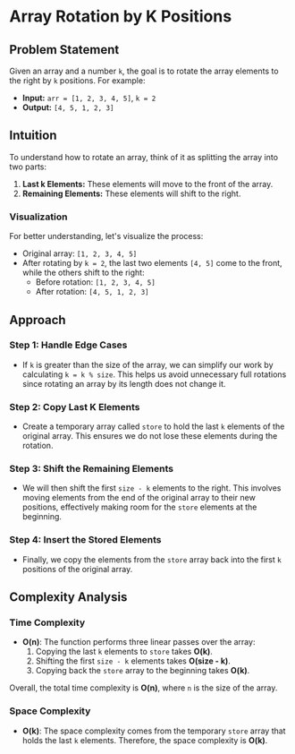 # Array Rotation by K Positions

## Problem Statement
Given an array and a number `k`, the goal is to rotate the array elements to the right by `k` positions. For example:
- **Input:** `arr = [1, 2, 3, 4, 5]`, `k = 2`
- **Output:** `[4, 5, 1, 2, 3]`

## Intuition
To understand how to rotate an array, think of it as splitting the array into two parts:
1. **Last k Elements:** These elements will move to the front of the array.
2. **Remaining Elements:** These elements will shift to the right.

### Visualization
For better understanding, let's visualize the process:
- Original array: `[1, 2, 3, 4, 5]`
- After rotating by `k = 2`, the last two elements `[4, 5]` come to the front, while the others shift to the right:
  - Before rotation: `[1, 2, 3, 4, 5]`
  - After rotation:  `[4, 5, 1, 2, 3]`

## Approach

### Step 1: Handle Edge Cases
- If `k` is greater than the size of the array, we can simplify our work by calculating `k = k % size`. This helps us avoid unnecessary full rotations since rotating an array by its length does not change it.

### Step 2: Copy Last K Elements
- Create a temporary array called `store` to hold the last `k` elements of the original array. This ensures we do not lose these elements during the rotation.

### Step 3: Shift the Remaining Elements
- We will then shift the first `size - k` elements to the right. This involves moving elements from the end of the original array to their new positions, effectively making room for the `store` elements at the beginning.

### Step 4: Insert the Stored Elements
- Finally, we copy the elements from the `store` array back into the first `k` positions of the original array.

## Complexity Analysis

### Time Complexity
- **O(n)**: The function performs three linear passes over the array:
  1. Copying the last `k` elements to `store` takes **O(k)**.
  2. Shifting the first `size - k` elements takes **O(size - k)**.
  3. Copying back the `store` array to the beginning takes **O(k)**.
  
Overall, the total time complexity is **O(n)**, where `n` is the size of the array.

### Space Complexity
- **O(k)**: The space complexity comes from the temporary `store` array that holds the last `k` elements. Therefore, the space complexity is **O(k)**.
